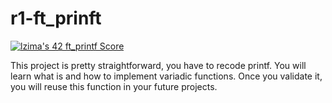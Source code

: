 # r1-ft_prinft

[![lzima's 42 ft_printf Score](https://badge42.vercel.app/api/v2/cl1nk4f8f004009lb75fyii0c/project/2421202)](https://github.com/JaeSeoKim/badge42)


This project is pretty straightforward, you have to recode printf. You will learn what is and how to implement variadic functions. Once you validate it, you will reuse this function in your future projects.
